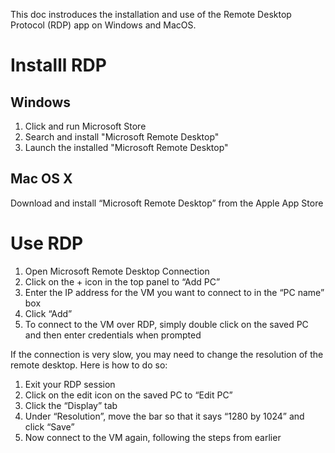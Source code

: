 This doc instroduces the installation and use of the Remote Desktop Protocol (RDP) app on Windows and MacOS.

# Installl RDP

## Windows

1. Click and run Microsoft Store
2. Search and install "Microsoft Remote Desktop"
3. Launch the installed "Microsoft Remote Desktop"

## Mac OS X
Download and install “Microsoft Remote Desktop” from the Apple App Store

# Use RDP

1. Open Microsoft Remote Desktop Connection
2. Click on the + icon in the top panel to “Add PC”
3. Enter the IP address for the VM you want to connect to in the “PC name” box
4. Click “Add”
5. To connect to the VM over RDP, simply double click on the saved PC and then enter credentials when prompted

If the connection is very slow, you may need to change the resolution of the remote desktop. Here is how to do so:
1. Exit your RDP session
2. Click on the edit icon on the saved PC to “Edit PC”
3. Click the “Display” tab
4. Under “Resolution”, move the bar so that it says “1280 by 1024” and click “Save”
5. Now connect to the VM again, following the steps from earlier

